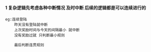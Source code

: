 #### 1 复杂逻辑先考虑各种中断情况 及时中断 后续的逻辑都是可以连续进行的
```
eg:连续登陆
    昨天没有登陆就中断
    上次奖励时间与今天的间隔最小 就中断
    没有奖励过就 只判断最小规则
    
    最后判断连贯规则
```

